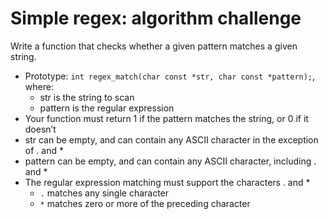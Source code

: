 # Simple regex: algorithm challenge

Write a function that checks whether a given pattern matches a given string.

- Prototype: `int regex_match(char const *str, char const *pattern);`, where:
    - str is the string to scan
    - pattern is the regular expression
- Your function must return 1 if the pattern matches the string, or 0 if it doesn’t
- str can be empty, and can contain any ASCII character in the exception of . and *
- pattern can be empty, and can contain any ASCII character, including . and *
- The regular expression matching must support the characters . and *
    - `.` matches any single character
    - `*` matches zero or more of the preceding character
